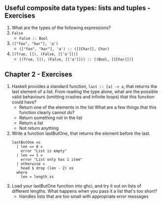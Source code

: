 
## Useful composite data types: lists and tuples - Exercises

1. What are the types of the following expressions?
  1. `False`
     * `False :: Bool`
  2. `(["foo", "bar"], 'a')`
     * `(["foo", "bar"], 'a') :: ([[Char]], Char)`
  3. `[(True, []), (False, [['a']])]`
     * `[(True, []), (False, [['a']])] :: [(Bool, [[Char]])]`

## Chapter 2 - Exercises

1. Haskell provides a standard function, `last :: [a] -> a`, that returns the last element of a list.
   From reading the type alone, what are the possible valid behaviours (omitting crashes and infinite loops) that this function could have?
   * Return one of the elements in the list
   What are a few things that this function clearly cannot do?
   * Return something not in the list
   * Return a list
   * Not return anything
2. Write a function lastButOne, that returns the element before the last.
   ```
   lastButOne xs
     | len == 0 =
       error "List is empty"
     | len == 1 =
       error "List only has 1 item"
     | otherwise =
       head $ drop (len - 2) xs
     where
       len = length xs
   ```
3. Load your lastButOne function into ghci, and try it out on lists of different lengths.
   What happens when you pass it a list that's too short?
   * Handles lists that are too small with appropriate error messages
